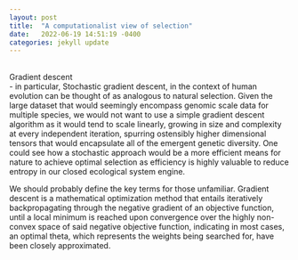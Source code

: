```yaml
---
layout: post
title:  "A computationalist view of selection"
date:   2022-06-19 14:51:19 -0400
categories: jekyll update
---
```

<br>Gradient descent</br> - in particular, Stochastic gradient descent, in the context of human evolution can be thought of as analogous to natural selection. Given the large dataset that would seemingly encompass genomic scale data for multiple species, we would not want to use a simple gradient descent algorithm as it would tend to scale linearly, growing in size and complexity at every independent iteration, spurring ostensibly higher dimensional tensors that would encapsulate all of the emergent genetic diversity. One could see how a stochastic approach would be a more efficient means for nature to achieve optimal selection as efficiency is highly valuable to reduce entropy in our closed ecological system engine.

We should probably define the key terms for those unfamiliar. Gradient descent is a mathematical optimization method that entails iteratively backpropagating through the negative gradient of an objective function, until a local minimum is reached upon convergence over the highly non-convex space of said negative objective function, indicating in most cases, an optimal theta, which represents the weights being searched for, have been closely approximated.
